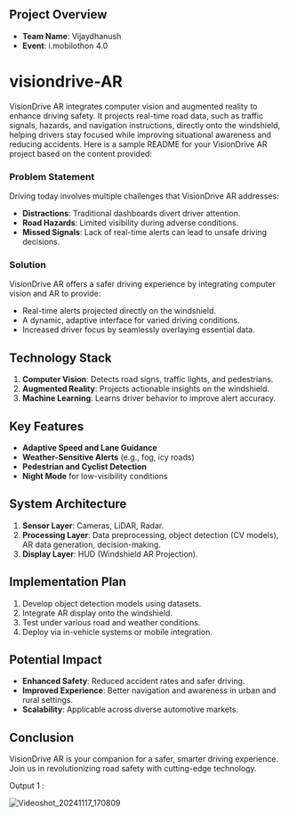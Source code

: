 ## Project Overview
- **Team Name**: Vijaydhanush
- **Event**: i.mobilothon 4.0

# visiondrive-AR
VisionDrive AR integrates computer vision and augmented reality to enhance driving safety. It projects real-time road data, such as traffic signals, hazards, and navigation instructions, directly onto the windshield, helping drivers stay focused while improving situational awareness and reducing accidents.
Here is a sample README for your VisionDrive AR project based on the content provided:

### Problem Statement
Driving today involves multiple challenges that VisionDrive AR addresses:
- **Distractions**: Traditional dashboards divert driver attention.
- **Road Hazards**: Limited visibility during adverse conditions.
- **Missed Signals**: Lack of real-time alerts can lead to unsafe driving decisions.

### Solution
VisionDrive AR offers a safer driving experience by integrating computer vision and AR to provide:
- Real-time alerts projected directly on the windshield.
- A dynamic, adaptive interface for varied driving conditions.
- Increased driver focus by seamlessly overlaying essential data.

## Technology Stack
1. **Computer Vision**: Detects road signs, traffic lights, and pedestrians.
2. **Augmented Reality**: Projects actionable insights on the windshield.
3. **Machine Learning**: Learns driver behavior to improve alert accuracy.

## Key Features
- **Adaptive Speed and Lane Guidance**
- **Weather-Sensitive Alerts** (e.g., fog, icy roads)
- **Pedestrian and Cyclist Detection**
- **Night Mode** for low-visibility conditions

## System Architecture
1. **Sensor Layer**: Cameras, LiDAR, Radar.
2. **Processing Layer**: Data preprocessing, object detection (CV models), AR data generation, decision-making.
3. **Display Layer**: HUD (Windshield AR Projection).

## Implementation Plan
1. Develop object detection models using datasets.
2. Integrate AR display onto the windshield.
3. Test under various road and weather conditions.
4. Deploy via in-vehicle systems or mobile integration.

## Potential Impact
- **Enhanced Safety**: Reduced accident rates and safer driving.
- **Improved Experience**: Better navigation and awareness in urban and rural settings.
- **Scalability**: Applicable across diverse automotive markets.

## Conclusion
VisionDrive AR is your companion for a safer, smarter driving experience. Join us in revolutionizing road safety with cutting-edge technology.

Output 1 :

![Videoshot_20241117_170809](https://github.com/user-attachments/assets/7b7bc0b7-6693-4131-885f-0000da88cf5e)
